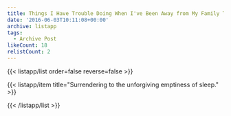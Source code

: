 ```yaml
---
title: Things I Have Trouble Doing When I've Been Away from My Family Too Long
date: '2016-06-03T10:11:08+00:00'
archive: listapp
tags: 
  - Archive Post
likeCount: 18
relistCount: 2
---
```



{{< listapp/list order=false reverse=false >}}

   {{< listapp/item title="Surrendering to the unforgiving emptiness of sleep." >}}

{{< /listapp/list >}}
